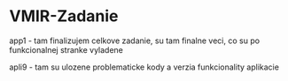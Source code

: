 # VMIR-Zadanie
app1 - tam finalizujem celkove zadanie, su tam finalne veci,
co su po funkcionalnej stranke vyladene


apli9 - tam su ulozene problematicke kody a verzia funkcionality aplikacie